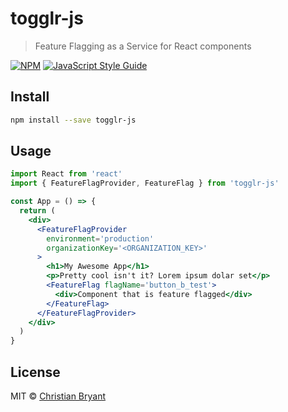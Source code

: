 # togglr-js

> Feature Flagging as a Service for React components

[![NPM](https://img.shields.io/npm/v/togglr-js.svg)](https://www.npmjs.com/package/togglr-js) [![JavaScript Style Guide](https://img.shields.io/badge/code_style-standard-brightgreen.svg)](https://standardjs.com)

## Install

```bash
npm install --save togglr-js
```

## Usage

```jsx
import React from 'react'
import { FeatureFlagProvider, FeatureFlag } from 'togglr-js'

const App = () => {
  return (
    <div>
      <FeatureFlagProvider
        environment='production'
        organizationKey='<ORGANIZATION_KEY>'
      >
        <h1>My Awesome App</h1>
        <p>Pretty cool isn't it? Lorem ipsum dolar set</p>
        <FeatureFlag flagName='button_b_test'>
          <div>Component that is feature flagged</div>
        </FeatureFlag>
      </FeatureFlagProvider>
    </div>
  )
}
```

## License

MIT © [Christian Bryant](https://christianlovescode.com/)
